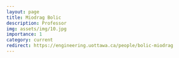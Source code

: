 ```yaml
---
layout: page
title: Miodrag Bolic
description: Professor
img: assets/img/10.jpg
importance: 1
category: current
redirect: https://engineering.uottawa.ca/people/bolic-miodrag
---
```

